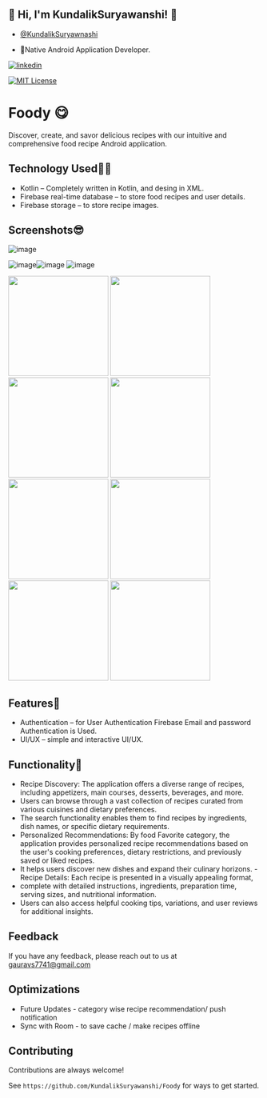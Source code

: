 ## 🔗 Hi, I'm KundalikSuryawanshi! 👋

- [@KundalikSuryawnashi](https://github.com/KundalikSuryawanshi)

- 🚀Native Android Application Developer.

[![linkedin](https://img.shields.io/badge/linkedin-0A66C2?style=for-the-badge&logo=linkedin&logoColor=white)](https://www.linkedin.com/in/kundalik-gaurav-suryawanshi-ba324b244/)

[![MIT License](https://img.shields.io/badge/License-MIT-green.svg)](https://choosealicense.com/licenses/mit/)

# Foody 😋

Discover, create, and savor delicious recipes with our intuitive and comprehensive food recipe Android application.

## Technology Used🧑‍💻

- Kotlin – Completely written in Kotlin, and desing in XML.
- Firebase real-time database – to store food recipes and user details.
- Firebase storage – to store recipe images.

## Screenshots😎

![image]()


![image]()![image]()
![image]()



<img src="https://github.com/KundalikSuryawanshi/Foody/assets/108235751/6f6e9f81-d527-4bf9-91c3-942a75384e3a.jpg" width="200" />
<img src="https://github.com/KundalikSuryawanshi/Foody/assets/108235751/8fc27915-21d8-4bc5-a29e-495b69d4cf25.jpg" width="200" /> 
<img src="https://github.com/KundalikSuryawanshi/Foody/assets/108235751/83b85dbd-0698-42be-bd03-0f6fb5652d4b.jpg" width="200" /> 
<img src="https://github.com/KundalikSuryawanshi/Foody/assets/108235751/a3a40955-5921-4ce8-b7e0-11a94846b7b1.jpg" width="200" /> 

<img src="https://github.com/KundalikSuryawanshi/Foody/assets/108235751/c38aeb32-cc6f-445c-abc5-3679267b1962.jpg" width="200" /> 
<img src="https://github.com/KundalikSuryawanshi/Foody/assets/108235751/a93fe099-e34f-49d5-8d16-bf0c42f3ccad.jpg" width="200" /> 
<img src="https://github.com/KundalikSuryawanshi/Foody/assets/108235751/781b979a-5a83-4590-8cb5-a364740005c4.jpg" width="200" /> 
<img src="https://github.com/KundalikSuryawanshi/Foody/assets/108235751/5d02d3bf-64fd-4191-87b3-e4b8a5f14a27" width="200" />


## Features📓

- Authentication – for User Authentication Firebase Email and password Authentication is Used.
- UI/UX – simple and interactive UI/UX.

## Functionality📝

- Recipe Discovery: The application offers a diverse range of recipes, including appetizers, main courses, desserts, beverages, and more.
-  Users can browse through a vast collection of recipes curated from various cuisines and dietary preferences.
-  The search functionality enables them to find recipes by ingredients, dish names, or specific dietary requirements.
- Personalized Recommendations: By food Favorite category, the application provides personalized recipe recommendations based on the user's cooking preferences, dietary restrictions, and previously saved or liked recipes.
- It helps users discover new dishes and expand their culinary horizons.
-Recipe Details: Each recipe is presented in a visually appealing format, 
- complete with detailed instructions, ingredients, preparation time, serving sizes, and nutritional information. 
- Users can also access helpful cooking tips, variations, and user reviews for additional insights.

## Feedback

If you have any feedback, please reach out to us at gauravs7741@gmail.com

## Optimizations

- Future Updates - category wise recipe recommendation/ push notification
- Sync with Room - to save cache / make  recipes offline

## Contributing

Contributions are always welcome!

See `https://github.com/KundalikSuryawanshi/Foody` for ways to get started.



